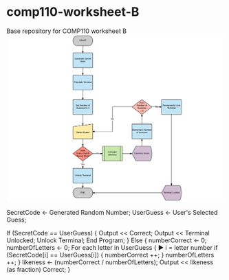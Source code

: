 # comp110-worksheet-B
Base repository for COMP110 worksheet B
![FlowChart](Flowchart.png)

SecretCode ← Generated Random Number;
UserGuess ←  User's Selected Guess;

If (SecretCode == UserGuess)
{
	Output << Correct;
	Output << Terminal Unlocked;
	Unlock Terminal;
	End Program;
}
Else
{
	numberCorrect ← 0;
	numberOfLetters ← 0;
	For each letter in UserGuess { 				► i = letter number
		if (SecretCode[i] == UserGuess[i])
		{
			numberCorrect ++;
		}
		numberOfLetters ++;
	}
	likeness ← (numberCorrect / numberOfLetters);
	Output << likeness (as fraction) Correct; 
}